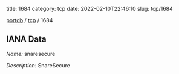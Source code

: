 title: 1684
category: tcp
date: 2022-02-10T22:46:10
slug: tcp/1684

[portdb](/) / [tcp](/category/tcp.html) / 1684


## IANA Data

_Name:_ snaresecure

_Description:_ SnareSecure

